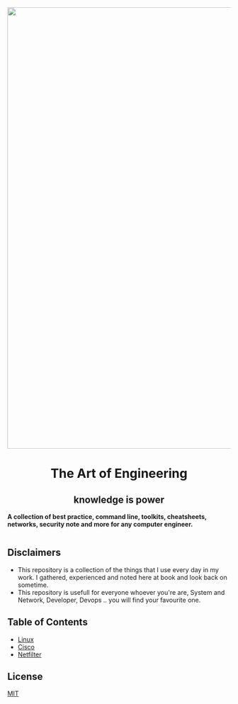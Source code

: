 <a align="center" href="https://github.com/hnimminh/libresbc" target="_blank">
  <img width="996px" src="https://user-images.githubusercontent.com/58973699/123421780-82969380-d5e7-11eb-8b10-d9fcf0c11870.png" alt="">
</a>

<h1 align="center">The Art of Engineering</h1>
<h2 align="center">knowledge is power</h2>
<p align="left"><b>A collection of best practice, command line, toolkits, cheatsheets, networks, security note and more for any computer engineer.</b></p>
<p align="center">
  <a href="LICENSE.md" target="_blank">
    <img src="https://badgen.net/badge/license/MIT/blue" alt="">
  </a>
</p>


## Disclaimers
* This repository is a collection of the things that I use every day in my work. I gathered, experienced and noted here at book and look back on sometime.
* This repository is usefull for everyone whoever you're are, System and Network, Developer, Devops .. you will find your favourite one.


## Table of Contents
- [Linux](./linux.md)
- [Cisco](./cisco.md)
- [Netfilter]()


## License
[MIT](./LICENSE)